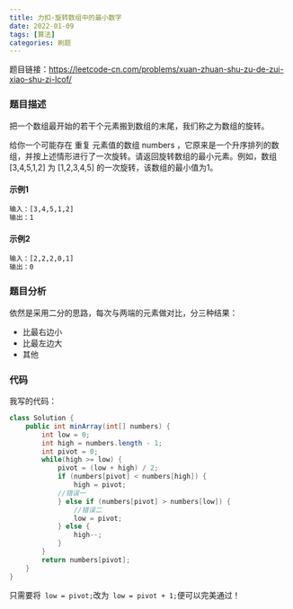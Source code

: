 ```yaml
---
title: 力扣-旋转数组中的最小数字
date: 2022-01-09
tags: [算法]
categories: 刷题
---
```


题目链接：https://leetcode-cn.com/problems/xuan-zhuan-shu-zu-de-zui-xiao-shu-zi-lcof/

### 题目描述

把一个数组最开始的若干个元素搬到数组的末尾，我们称之为数组的旋转。

给你一个可能存在 重复 元素值的数组 numbers ，它原来是一个升序排列的数组，并按上述情形进行了一次旋转。请返回旋转数组的最小元素。例如，数组 [3,4,5,1,2] 为 [1,2,3,4,5] 的一次旋转，该数组的最小值为1。 

#### 示例1

```tex
输入：[3,4,5,1,2]
输出：1
```

#### 示例2

```tex
输入：[2,2,2,0,1]
输出：0
```



### 题目分析

依然是采用二分的思路，每次与两端的元素做对比，分三种结果：

- 比最右边小
- 比最左边大
- 其他



### 代码

我写的代码：

```java
class Solution {
    public int minArray(int[] numbers) {
        int low = 0;
        int high = numbers.length - 1;
        int pivot = 0;
        while(high >= low) {
            pivot = (low + high) / 2;
            if (numbers[pivot] < numbers[high]) {
                high = pivot;
            //错误一
            } else if (numbers[pivot] > numbers[low]) {
                //错误二
                low = pivot;
            } else {
                high--;
            }
        }
        return numbers[pivot];
    }
}
```

只需要将` low = pivot;`改为` low = pivot + 1;`便可以完美通过！